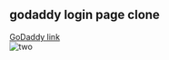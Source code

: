 

## godaddy login page clone
[GoDaddy link](https://radiant-tapioca-3702f2.netlify.app/)<br>
![two](https://user-images.githubusercontent.com/110189253/205963491-a5fb59f7-cbd7-4292-92cd-d41c41022c9c.PNG)
